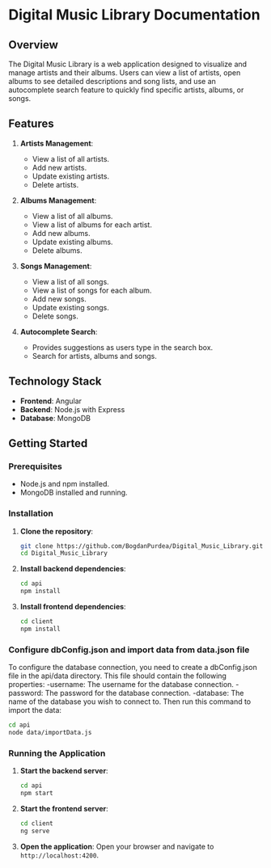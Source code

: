 # Digital Music Library Documentation

## Overview

The Digital Music Library is a web application designed to visualize and manage artists and their albums. Users can view a list of artists, open albums to see detailed descriptions and song lists, and use an autocomplete search feature to quickly find specific artists, albums, or songs.

## Features

1. **Artists Management**:
   - View a list of all artists.
   - Add new artists.
   - Update existing artists.
   - Delete artists.

2. **Albums Management**:
   - View a list of all albums.
   - View a list of albums for each artist.
   - Add new albums.
   - Update existing albums.
   - Delete albums.

4. **Songs Management**:
   - View a list of all songs.
   - View a list of songs for each album.
   - Add new songs.
   - Update existing songs.
   - Delete songs.

6. **Autocomplete Search**:
   - Provides suggestions as users type in the search box.
   - Search for artists, albums and songs.

## Technology Stack

- **Frontend**: Angular
- **Backend**: Node.js with Express
- **Database**: MongoDB

## Getting Started

### Prerequisites

- Node.js and npm installed.
- MongoDB installed and running.

### Installation

1. **Clone the repository**:
   ```bash
   git clone https://github.com/BogdanPurdea/Digital_Music_Library.git
   cd Digital_Music_Library
   ```

2. **Install backend dependencies**:
   ```bash
   cd api
   npm install
   ```

3. **Install frontend dependencies**:
   ```bash
   cd client
   npm install
   ```
### Configure dbConfig.json and import data from data.json file 
   To configure the database connection, you need to create a dbConfig.json file in the api/data directory. This file should contain the following properties:
      -username: The username for the database connection.
      -password: The password for the database connection.
      -database: The name of the database you wish to connect to.
   Then run this command to import the data:
   ```bash
   cd api
   node data/importData.js
   ```

### Running the Application

1. **Start the backend server**:
   ```bash
   cd api
   npm start
   ```

2. **Start the frontend server**:
   ```bash
   cd client
   ng serve
   ```

3. **Open the application**:
   Open your browser and navigate to `http://localhost:4200`.
